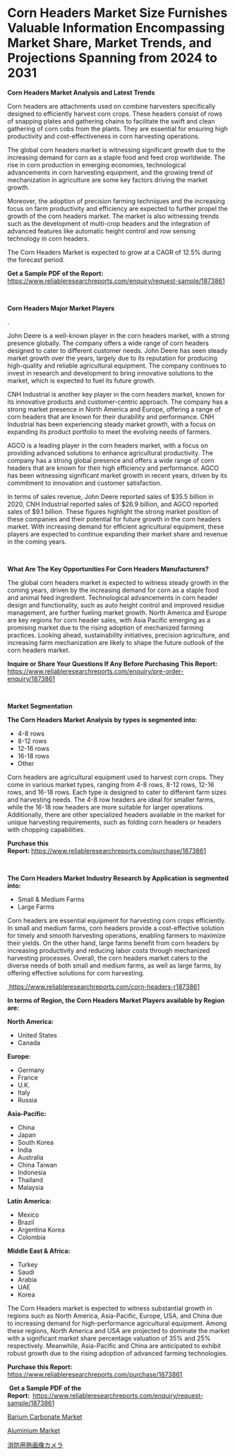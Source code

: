 <p><h1>Corn Headers Market Size Furnishes Valuable Information Encompassing Market Share, Market Trends, and Projections Spanning from 2024 to 2031</h1></p><p><strong>Corn Headers Market Analysis and Latest Trends</strong></p>
<p><p>Corn headers are attachments used on combine harvesters specifically designed to efficiently harvest corn crops. These headers consist of rows of snapping plates and gathering chains to facilitate the swift and clean gathering of corn cobs from the plants. They are essential for ensuring high productivity and cost-effectiveness in corn harvesting operations.</p><p>The global corn headers market is witnessing significant growth due to the increasing demand for corn as a staple food and feed crop worldwide. The rise in corn production in emerging economies, technological advancements in corn harvesting equipment, and the growing trend of mechanization in agriculture are some key factors driving the market growth.</p><p>Moreover, the adoption of precision farming techniques and the increasing focus on farm productivity and efficiency are expected to further propel the growth of the corn headers market. The market is also witnessing trends such as the development of multi-crop headers and the integration of advanced features like automatic height control and row sensing technology in corn headers.</p><p>The Corn Headers Market is expected to grow at a CAGR of 12.5% during the forecast period.</p></p>
<p><strong>Get a Sample PDF of the Report:&nbsp;</strong> <a href="https://www.reliableresearchreports.com/enquiry/request-sample/1873861">https://www.reliableresearchreports.com/enquiry/request-sample/1873861</a></p>
<p>&nbsp;</p>
<p><strong>Corn Headers Major Market Players</strong></p>
<p><p>.</p><p>John Deere is a well-known player in the corn headers market, with a strong presence globally. The company offers a wide range of corn headers designed to cater to different customer needs. John Deere has seen steady market growth over the years, largely due to its reputation for producing high-quality and reliable agricultural equipment. The company continues to invest in research and development to bring innovative solutions to the market, which is expected to fuel its future growth.</p><p>CNH Industrial is another key player in the corn headers market, known for its innovative products and customer-centric approach. The company has a strong market presence in North America and Europe, offering a range of corn headers that are known for their durability and performance. CNH Industrial has been experiencing steady market growth, with a focus on expanding its product portfolio to meet the evolving needs of farmers.</p><p>AGCO is a leading player in the corn headers market, with a focus on providing advanced solutions to enhance agricultural productivity. The company has a strong global presence and offers a wide range of corn headers that are known for their high efficiency and performance. AGCO has been witnessing significant market growth in recent years, driven by its commitment to innovation and customer satisfaction.</p><p>In terms of sales revenue, John Deere reported sales of $35.5 billion in 2020, CNH Industrial reported sales of $26.9 billion, and AGCO reported sales of $9.1 billion. These figures highlight the strong market position of these companies and their potential for future growth in the corn headers market. With increasing demand for efficient agricultural equipment, these players are expected to continue expanding their market share and revenue in the coming years.</p></p>
<p>&nbsp;</p>
<p><strong>What Are The Key Opportunities For Corn Headers Manufacturers?</strong></p>
<p><p>The global corn headers market is expected to witness steady growth in the coming years, driven by the increasing demand for corn as a staple food and animal feed ingredient. Technological advancements in corn header design and functionality, such as auto height control and improved residue management, are further fueling market growth. North America and Europe are key regions for corn header sales, with Asia Pacific emerging as a promising market due to the rising adoption of mechanized farming practices. Looking ahead, sustainability initiatives, precision agriculture, and increasing farm mechanization are likely to shape the future outlook of the corn headers market.</p></p>
<p><strong>Inquire or Share Your Questions If Any Before Purchasing This Report:</strong> <a href="https://www.reliableresearchreports.com/enquiry/pre-order-enquiry/1873861">https://www.reliableresearchreports.com/enquiry/pre-order-enquiry/1873861</a></p>
<p>&nbsp;</p>
<p><strong>Market Segmentation</strong></p>
<p><strong>The Corn Headers Market Analysis by types is segmented into:</strong></p>
<p><ul><li>4-8 rows</li><li>8-12 rows</li><li>12-16 rows</li><li>16-18 rows</li><li>Other</li></ul></p>
<p><p>Corn headers are agricultural equipment used to harvest corn crops. They come in various market types, ranging from 4-8 rows, 8-12 rows, 12-16 rows, and 16-18 rows. Each type is designed to cater to different farm sizes and harvesting needs. The 4-8 row headers are ideal for smaller farms, while the 16-18 row headers are more suitable for larger operations. Additionally, there are other specialized headers available in the market for unique harvesting requirements, such as folding corn headers or headers with chopping capabilities.</p></p>
<p><strong>Purchase this Report:&nbsp;</strong><a href="https://www.reliableresearchreports.com/purchase/1873861">https://www.reliableresearchreports.com/purchase/1873861</a></p>
<p>&nbsp;</p>
<p><strong>The Corn Headers Market Industry Research by Application is segmented into:</strong></p>
<p><ul><li>Small & Medium Farms</li><li>Large Farms</li></ul></p>
<p><p>Corn headers are essential equipment for harvesting corn crops efficiently. In small and medium farms, corn headers provide a cost-effective solution for timely and smooth harvesting operations, enabling farmers to maximize their yields. On the other hand, large farms benefit from corn headers by increasing productivity and reducing labor costs through mechanized harvesting processes. Overall, the corn headers market caters to the diverse needs of both small and medium farms, as well as large farms, by offering effective solutions for corn harvesting.</p></p>
<p><a href="https://www.reliableresearchreports.com/corn-headers-r1873861">&nbsp;https://www.reliableresearchreports.com/corn-headers-r1873861</a></p>
<p><strong>In terms of Region, the Corn Headers Market Players available by Region are:</strong></p>
<p>
    <p> <strong> North America: </strong>
        <ul>
            <li>United States</li>
            <li>Canada</li>
        </ul>
        </p> 
    <p> <strong> Europe: </strong>
        <ul>
            <li>Germany</li>
            <li>France</li>
            <li>U.K.</li>
            <li>Italy</li>
            <li>Russia</li>
        </ul>
        </p> 
    <p> <strong> Asia-Pacific: </strong>
        <ul>
            <li>China</li>
            <li>Japan</li>
            <li>South Korea</li>
            <li>India</li>
            <li>Australia</li>
            <li>China Taiwan</li>
            <li>Indonesia</li>
            <li>Thailand</li>
            <li>Malaysia</li>
        </ul>
        </p> 
    <p> <strong> Latin America: </strong>
        <ul>
            <li>Mexico</li>
            <li>Brazil</li>
            <li>Argentina Korea</li>
            <li>Colombia</li>
        </ul>
        </p> 
    <p> <strong> Middle East & Africa: </strong>
        <ul>
            <li>Turkey</li>
            <li>Saudi</li>
            <li>Arabia</li>
            <li>UAE</li>
            <li>Korea</li>
        </ul>
    </p>
    </p>
<p><p>The Corn Headers market is expected to witness substantial growth in regions such as North America, Asia-Pacific, Europe, USA, and China due to increasing demand for high-performance agricultural equipment. Among these regions, North America and USA are projected to dominate the market with a significant market share percentage valuation of 35% and 25% respectively. Meanwhile, Asia-Pacific and China are anticipated to exhibit robust growth due to the rising adoption of advanced farming technologies.</p></p>
<p><strong>Purchase this Report: </strong><a href="https://www.reliableresearchreports.com/purchase/1873861">https://www.reliableresearchreports.com/purchase/1873861</a></p>
<p>&nbsp;<strong>Get a Sample PDF of the Report:&nbsp;&nbsp;</strong><a href="https://www.reliableresearchreports.com/enquiry/request-sample/1873861">https://www.reliableresearchreports.com/enquiry/request-sample/1873861</a></p>
<p><strong></strong></p>
<p><p><a href="https://noble-drawer-34c.notion.site/Barium-Carbonate-Market-Growth-Market-Trends-COVID-19-Impact-and-Forecasts-for-period-from-2024--8c6331d4be2c45e1b254995610a3b248">Barium Carbonate Market</a></p><p><a href="https://iodized-pantydraco-05c.notion.site/Aluminium-Market-Research-Report-Provides-thorough-Industry-Overview-which-offers-an-In-Depth-Analy-4f4215d713ed49fa823435b537756307">Aluminium Market</a></p><p><a href="https://medium.com/@addiehirthe05/%E7%81%AB%E7%81%BD%E3%81%B8%E3%81%AE%E6%B6%88%E7%81%AB%E6%B4%BB%E5%8B%95%E3%81%AB%E4%BD%BF%E7%94%A8%E3%81%95%E3%82%8C%E3%82%8B%E7%86%B1%E7%94%BB%E5%83%8F%E3%82%AB%E3%83%A1%E3%83%A9%E3%81%AE%E5%B8%82%E5%A0%B4%E3%82%B7%E3%82%A7%E3%82%A2%E3%81%AE%E6%8E%A8%E7%A7%BB%E3%81%A8%E5%B8%82%E5%A0%B4%E6%88%90%E9%95%B7%E3%83%88%E3%83%AC%E3%83%B3%E3%83%89-2024%E5%B9%B4-2031%E5%B9%B4-483d47c619a2">消防用熱画像カメラ</a></p></p>